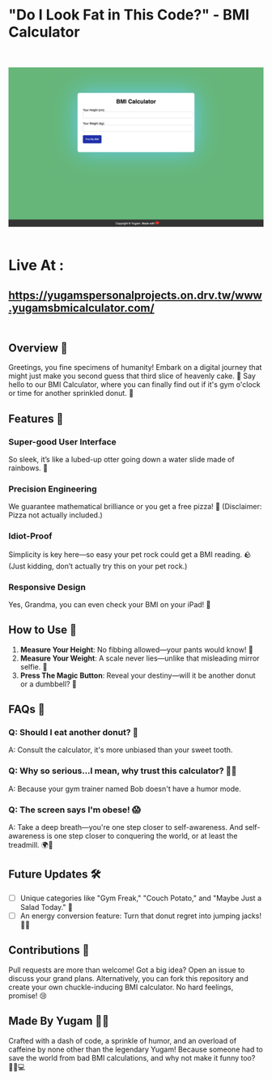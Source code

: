 # "Do I Look Fat in This Code?" - BMI Calculator <br><br>

<img src="https://github.com/YugamPatel/BMI-Calculator/blob/main/BMI-Calculator.png"></img><br><br>

# Live At :
## https://yugamspersonalprojects.on.drv.tw/www.yugamsbmicalculator.com/ <br><br>

## Overview 🌟

Greetings, you fine specimens of humanity! Embark on a digital journey that might just make you second guess that third slice of heavenly cake. 🎂 Say hello to our BMI Calculator, where you can finally find out if it's gym o'clock or time for another sprinkled donut. 🍩

## Features 🚀

### Super-good User Interface
So sleek, it’s like a lubed-up otter going down a water slide made of rainbows. 🌈

### Precision Engineering
We guarantee mathematical brilliance or you get a free pizza! 🍕 (Disclaimer: Pizza not actually included.)

### Idiot-Proof
Simplicity is key here—so easy your pet rock could get a BMI reading. 🪨 (Just kidding, don’t actually try this on your pet rock.)

### Responsive Design
Yes, Grandma, you can even check your BMI on your iPad! 📱


## How to Use 📝

1. **Measure Your Height**: No fibbing allowed—your pants would know! 👖
2. **Measure Your Weight**: A scale never lies—unlike that misleading mirror selfie. 🤳
3. **Press The Magic Button**: Reveal your destiny—will it be another donut or a dumbbell? 🦄

## FAQs 🤔

### Q: Should I eat another donut? 🍩
A: Consult the calculator, it's more unbiased than your sweet tooth.

### Q: Why so serious...I mean, why trust this calculator? 🤷‍♂️
A: Because your gym trainer named Bob doesn't have a humor mode.

### Q: The screen says I'm obese! 😱
A: Take a deep breath—you're one step closer to self-awareness. And self-awareness is one step closer to conquering the world, or at least the treadmill. 🌍👑

## Future Updates 🛠️

- [ ] Unique categories like "Gym Freak," "Couch Potato," and "Maybe Just a Salad Today." 🥗
- [ ] An energy conversion feature: Turn that donut regret into jumping jacks! 🤸‍♂️

## Contributions 🤝

Pull requests are more than welcome! Got a big idea? Open an issue to discuss your grand plans. Alternatively, you can fork this repository and create your own chuckle-inducing BMI calculator. No hard feelings, promise! 😢

## Made By Yugam 🧙‍♂️

Crafted with a dash of code, a sprinkle of humor, and an overload of caffeine by none other than the legendary Yugam! Because someone had to save the world from bad BMI calculations, and why not make it funny too? 🦸‍♂️💻
